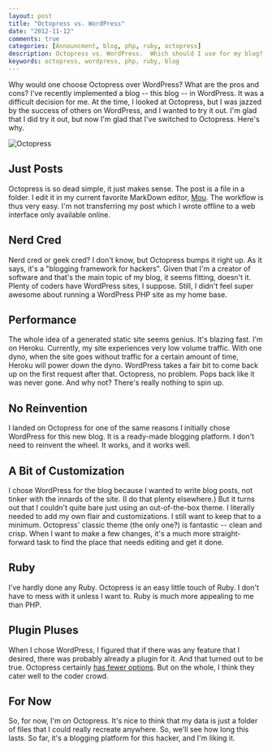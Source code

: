 ```yaml
---
layout: post
title: "Octopress vs. WordPress"
date: "2012-11-12"
comments: true
categories: [Announcment, blog, php, ruby, octopress]
description: Octopress vs. WordPress.  Which should I use for my blog?  I chose WordPress first, then went to Octopress.  Here are some points of comparison.
keywords: octopress, wordpress, php, ruby, blog
---
```


Why would one choose Octopress over WordPress?  What are the pros and cons?  I've recently implemented a blog -- this blog -- in WordPress.  It was a difficult decision for me.  At the time, I looked at Octopress, but I was jazzed by the success of others on WordPress, and I wanted to try it out.  I'm glad that I did try it out, but now I'm glad that I've switched to Octopress.  Here's why.

![Octopress](http://i.imgur.com/uACBn.jpg)

<!--more-->

## Just Posts
Octopress is so dead simple, it just makes sense.  The post is a file in a folder.  I edit it in my current favorite MarkDown editor, [Mou](http://mouapp.com/).  The workflow is thus very easy.  I'm not transferring my post which I wrote offline to a web interface only available online.

## Nerd Cred
Nerd cred or geek cred?  I don't know, but Octopress bumps it right up.  As it says, it's a "blogging framework for hackers".  Given that I'm a creator of software and that's the main topic of my blog, it seems fitting, doesn't it.  Plenty of coders have WordPress sites, I suppose.  Still, I didn't feel super awesome about running a WordPress PHP site as my home base.

## Performance
The whole idea of a generated static site seems genius.  It's blazing fast.  I'm on Heroku.  Currently, my site experiences very low volume traffic.  With one dyno, when the site goes without traffic for a certain amount of time, Heroku will power down the dyno.  WordPress takes a fair bit to come back up on the first request after that.  Octopress, no problem.  Pops back like it was never gone.  And why not?  There's really nothing to spin up.

## No Reinvention
I landed on Octopress for one of the same reasons I initially chose WordPress for this new blog.  It is a ready-made blogging platform.  I don't need to reinvent the wheel.  It works, and it works well.

## A Bit of Customization
I chose WordPress for the blog because I wanted to write blog posts, not tinker with the innards of the site.  (I do that plenty elsewhere.)  But it turns out that I couldn't quite bare just using an out-of-the-box theme.  I literally needed to add my own flair and customizations.  I still want to keep that to a minimum.  Octopress' classic theme (the only one?) is fantastic -- clean and crisp.  When I want to make a few changes, it's a much more straight-forward task to find the place that needs editing and get it done.  

## Ruby
I've hardly done any Ruby.  Octopress is an easy little touch of Ruby.  I don't have to mess with it unless I want to.  Ruby is much more appealing to me than PHP.

## Plugin Pluses
When I chose WordPress, I figured that if there was any feature that I desired, there was probably already a plugin for it.  And that turned out to be true.  Octopress certainly [has fewer options](https://github.com/imathis/octopress/wiki/3rd-party-plugins).  But on the whole, I think they cater well to the coder crowd.

## For Now
So, for now, I'm on Octopress.  It's nice to think that my data is just a folder of files that I could really recreate anywhere.  So, we'll see how long this lasts.  So far, it's a blogging platform for this hacker, and I'm liking it.

